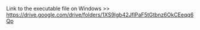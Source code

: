 Link to the executable file on Windows >> https://drive.google.com/drive/folders/1XS9lgb42JflPaF5tGtbnz6OkCEeqq6Qp
